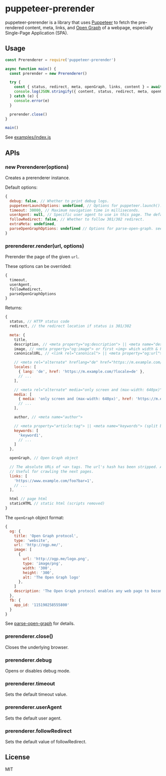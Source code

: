 # puppeteer-prerender
puppeteer-prerender is a library that uses [Puppeteer](https://github.com/GoogleChrome/puppeteer) to fetch the
pre-rendered content, meta, links, and [Open Graph](http://ogp.me/) of a webpage, especially Single-Page Application (SPA).

## Usage
```js
const Prerenderer = require('puppeteer-prerender')

async function main() {
  const prerender = new Prerenderer()

  try {
    const { status, redirect, meta, openGraph, links, content } = await prerender.render('https://www.example.com/')
    console.log(JSON.stringify({ content, status, redirect, meta, openGraph, links }, null, 2))
  } catch (e) {
    console.error(e)
  }

  prerender.close()
}

main()
```

See [examples/index.js](examples/index.js)

## APIs

### new Prerenderer(options)
Creates a prerenderer instance.

Default options:
```js
{
  debug: false, // Whether to print debug logs.
  puppeteerLaunchOptions: undefined, // Options for puppeteer.launch(). see https://github.com/GoogleChrome/puppeteer/blob/master/docs/api.md#puppeteerlaunchoptions
  timeout: 30000, // Maximum navigation time in milliseconds.
  userAgent: null, // Specific user agent to use in this page. The default value is set by the underlying Chromium.
  followRedirect: false, // Whether to follow 301/302 redirect.
  extraMeta: undefined,
  parseOpenGraphOptions: undefined // Options for parse-open-graph. see https://github.com/kashajs/parse-open-graph#parsemeta-options
}
```

### prerenderer.render(url, options)
Prerender the page of the given `url`.

These options can be overrided:
```js
{
  timeout,
  userAgent,
  followRedirect,
  parseOpenGraphOptions
}
```

Returns:
```js
{
  status, // HTTP status code
  redirect, // the redirect location if status is 301/302

  meta: {
    title,
    description, // <meta property="og:description"> || <meta name="description">
    image, // <meta property="og:image"> or first <img> which width & height >= 300
    canonicalURL, // <link rel="canonical"> || <meta property="og:url">

    // <meta rel="alternate" hreflang="de" href="https://m.example.com/?locale=de">
    locales: [
      { lang: 'de', href: 'https://m.example.com/?locale=de' },
      // ...
    ],

    // <meta rel="alternate" media="only screen and (max-width: 640px)" href="https://m.example.com/">
    media: [
      { media: 'only screen and (max-width: 640px)', href: 'https://m.example.com/' },
      // ...
    ],

    author, // <meta name="author">

    // <meta property="article:tag"> || <meta name="keywords"> (split by comma)
    keywords: [
      'keyword1',
      // ...
    ]
  },

  openGraph, // Open Graph object

  // The absolute URLs of <a> tags. The url's hash has been stripped. And each item is unique and doesn't contain the page itself.
  // Useful for crawling the next pages.
  links: [
    'https://www.example.com/foo?bar=1',
    // ...
  ],

  html // page html
  staticHTML // static html (scripts removed)
}
```

The `openGraph` object format:
```js
{
  og: {
    title: 'Open Graph protocol',
    type: 'website',
    url: 'http://ogp.me/',
    image: [
      {
        url: 'http://ogp.me/logo.png',
        type: 'image/png',
        width: '300',
        height: '300',
        alt: 'The Open Graph logo'
      },
    ]
    description: 'The Open Graph protocol enables any web page to become a rich object in a social graph.'
  },
  fb: {
    app_id: '115190258555800'
  }
}
```

See [parse-open-graph](https://github.com/fenivana/parse-open-graph#parsemeta) for details.

### prerenderer.close()
Closes the underlying browser.

### prerenderer.debug
Opens or disables debug mode.

### prerenderer.timeout
Sets the default timeout value.

### prerenderer.userAgent
Sets the default user agent.

### prerenderer.followRedirect
Sets the default value of followRedirect.

## License
MIT

